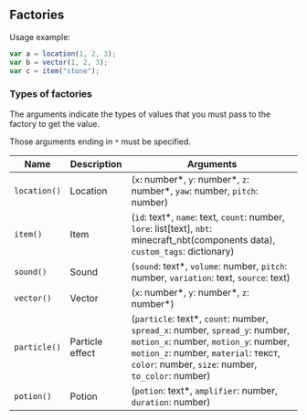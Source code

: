 ## Factories

Usage example:
```ts
var a = location(1, 2, 3);
var b = vector(1, 2, 3);
var c = item("stone");
```

### Types of factories

The arguments indicate the types of values that you must pass to the factory to get the value.

Those arguments ending in `*` must be specified.

| **Name**     | **Description**   | **Arguments**                                                                                                                                                                                                    |
| ------------ | ----------------- | ---------------------------------------------------------------------------------------------------------------------------------------------------------------------------------------------------------------- |
| `location()` | Location          | (`x`: number*, `y`: number*, `z`: number*, `yaw`: number, `pitch`: number)                                                                                                                                       |
| `item()`     | Item              | (`id`: text*, `name`: text, `count`: number, `lore`: list[text], `nbt`: minecraft_nbt(components data), `custom_tags`: dictionary)                                                                               |
| `sound()`    | Sound             | (`sound`: text*, `volume`: number, `pitch`: number, `variation`: text, `source`: text)                                                                                                                           |
| `vector()`   | Vector            | (`x`: number*, `y`: number*, `z`: number*)                                                                                                                                                                       |
| `particle()` | Particle effect   | (`particle`: text*, `count`: number, `spread_x`: number, `spread_y`: number, `motion_x`: number, `motion_y`: number, `motion_z`: number, `material`: текст, `color`: number, `size`: number, `to_color`: number) |
| `potion()`   | Potion            | (`potion`: text*, `amplifier`: number, `duration`: number)                                                                                                                                                       |